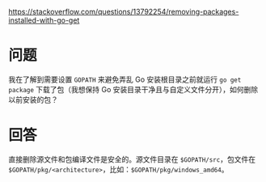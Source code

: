 <https://stackoverflow.com/questions/13792254/removing-packages-installed-with-go-get>

# 问题

我在了解到需要设置 `GOPATH` 来避免弄乱 Go 安装根目录之前就运行 `go get package` 下载了包（我想保持 Go 安装目录干净且与自定义文件分开），如何删除以前安装的包？

# 回答

直接删除源文件和包编译文件是安全的。源文件目录在 `$GOPATH/src`，包文件在 `$GOPATH/pkg/<architecture>`，比如：`$GOPATH/pkg/windows_amd64`。
